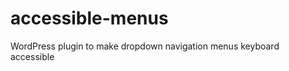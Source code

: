 accessible-menus
================

WordPress plugin to make dropdown navigation menus keyboard accessible
